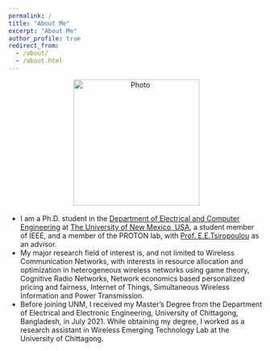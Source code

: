 ```yaml
---
permalink: /
title: "About Me"
excerpt: "About Me"
author_profile: true
redirect_from: 
  - /about/
  - /about.html
---
```

<p align="center"> &nbsp;<img src="https://geofragkos.github.io/files/unm-ece-logo.png" alt="Photo" style="width: 250px;"></p>

- I am a Ph.D. student in the <a href="http://www.ece.unm.edu" target="_blank">Department of Electrical and Computer Engineering</a> at <a href="http://www.unm.edu" target="_blank">The University of New Mexico, USA</a>, a student member of IEEE, and a member of the PROTON lab, with <a href="http://ece-research.unm.edu/tsiropoulou/index.html" target="_blank">Prof. E.E.Tsiropoulou</a> as an advisor. 
- My major research field of interest is, and not limited to Wireless Communication Networks, with interests in resource allocation and optimization in heterogeneous wireless networks using game theory, Cognitive Radio Networks, Network economics based personalized pricing and fairness, Internet of Things, Simultaneous Wireless Information and Power Transmission. 
- Before joining UNM, I received my Master’s Degree from the Department of Electrical and Electronic Engineering, University of Chittagong, Bangladesh, in July 2021. While obtaining my degree, I worked as a research assistant in Wireless Emerging Technology Lab at the University of Chittagong. 

